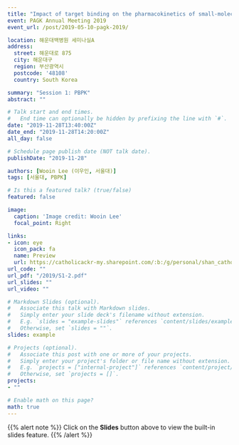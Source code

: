 ```yaml
---
title: "Impact of target binding on the pharmacokinetics of small-molecule drugs: Insights via PBPK modeling"
event: PAGK Annual Meeting 2019
event_url: /post/2019-05-10-pagk-2019/

location: 해운대백병원 세미나실A
address:
  street: 해운대로 875
  city: 해운대구
  region: 부산광역시
  postcode: '48108'
  country: South Korea

summary: "Session 1: PBPK"
abstract: ""

# Talk start and end times.
#   End time can optionally be hidden by prefixing the line with `#`.
date: "2019-11-28T13:40:00Z"
date_end: "2019-11-28T14:20:00Z"
all_day: false

# Schedule page publish date (NOT talk date).
publishDate: "2019-11-28"

authors: [Wooin Lee (이우인, 서울대)]
tags: [서울대, PBPK]

# Is this a featured talk? (true/false)
featured: false

image:
  caption: 'Image credit: Wooin Lee'
  focal_point: Right

links:
- icon: eye
  icon_pack: fa
  name: Preview
  url: https://catholicackr-my.sharepoint.com/:b:/g/personal/shan_catholic_ac_kr/EZVAYB2hIVBMtxJO30NxNkwBzJYGC58jH-4IGvmnQ97DCQ?e=TZJjMe
url_code: ""
url_pdf: "/2019/S1-2.pdf"
url_slides: ""
url_video: ""

# Markdown Slides (optional).
#   Associate this talk with Markdown slides.
#   Simply enter your slide deck's filename without extension.
#   E.g. `slides = "example-slides"` references `content/slides/example-slides.md`.
#   Otherwise, set `slides = ""`.
slides: example

# Projects (optional).
#   Associate this post with one or more of your projects.
#   Simply enter your project's folder or file name without extension.
#   E.g. `projects = ["internal-project"]` references `content/project/deep-learning/index.md`.
#   Otherwise, set `projects = []`.
projects:
- ""

# Enable math on this page?
math: true
---
```


{{% alert note %}}
Click on the **Slides** button above to view the built-in slides feature.
{{% /alert %}}
